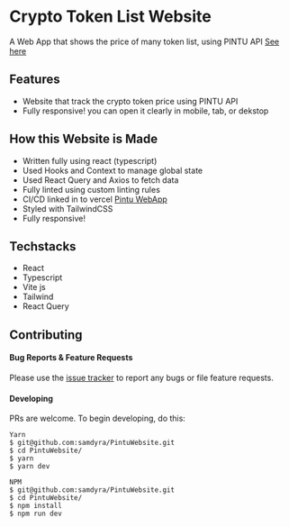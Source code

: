 # Crypto Token List Website

A Web App that shows the price of many token list, using PINTU API [See here](https://pintu-website-livid.vercel.app/)

## Features

- Website that track the crypto token price using PINTU API
- Fully responsive! you can open it clearly in mobile, tab, or dekstop

## How this Website is Made
- Written fully using react (typescript)
- Used Hooks and Context to manage global state
- Used React Query and Axios to fetch data
- Fully linted using custom linting rules
- CI/CD linked in to vercel [Pintu WebApp](https://pintu-website-livid.vercel.app/)
- Styled with TailwindCSS
- Fully responsive!

## Techstacks
- React
- Typescript
- Vite js
- Tailwind
- React Query
## Contributing

#### Bug Reports & Feature Requests

Please use the [issue tracker](https://github.com/samdyra/PintuWebsite/issues) to report any bugs or file feature requests.

#### Developing

PRs are welcome. To begin developing, do this:

```
Yarn
$ git@github.com:samdyra/PintuWebsite.git
$ cd PintuWebsite/
$ yarn
$ yarn dev

NPM
$ git@github.com:samdyra/PintuWebsite.git
$ cd PintuWebsite/
$ npm install
$ npm run dev
```
